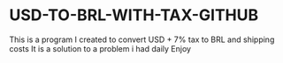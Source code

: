 # USD-TO-BRL-WITH-TAX-GITHUB
This is a program I created to convert USD + 7% tax to BRL and shipping costs
It is a solution to a problem i had daily
Enjoy
